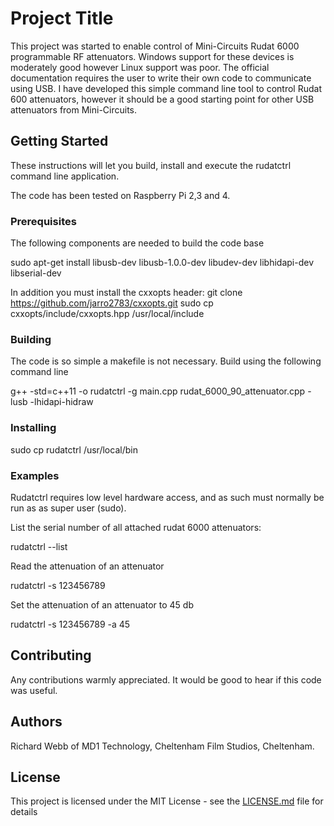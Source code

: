 # Project Title

This project was started to enable control of Mini-Circuits Rudat 6000 programmable RF attenuators. Windows support for these devices is moderately good however Linux support was poor. The official documentation requires the user to write their own code to communicate using USB. I have developed this simple command line tool to control Rudat 600 attenuators, however it should be a good starting point for other USB attenuators from Mini-Circuits.

## Getting Started

These instructions will let you build, install and execute the rudatctrl command line application.

The code has been tested on Raspberry Pi 2,3 and 4.

### Prerequisites

The following components are needed to build the code base

sudo apt-get install libusb-dev libusb-1.0.0-dev libudev-dev libhidapi-dev libserial-dev

In addition you must install the cxxopts header:
git clone https://github.com/jarro2783/cxxopts.git
sudo cp cxxopts/include/cxxopts.hpp /usr/local/include

### Building

The code is so simple a makefile is not necessary. Build using the following command line

g++ -std=c++11 -o rudatctrl -g main.cpp rudat_6000_90_attenuator.cpp -lusb -lhidapi-hidraw

### Installing

sudo cp rudatctrl /usr/local/bin

### Examples

Rudatctrl requires low level hardware access, and as such must normally be run as as super user (sudo).

List the serial number of all attached rudat 6000 attenuators:

rudatctrl --list

Read the attenuation of an attenuator

rudatctrl -s 123456789

Set the attenuation of an attenuator to 45 db

rudatctrl -s 123456789 -a 45

## Contributing

Any contributions warmly appreciated. It would be good to hear if this code was useful.

## Authors

Richard Webb of MD1 Technology, Cheltenham Film Studios, Cheltenham.

## License

This project is licensed under the MIT License - see the [LICENSE.md](LICENSE.md) file for details
